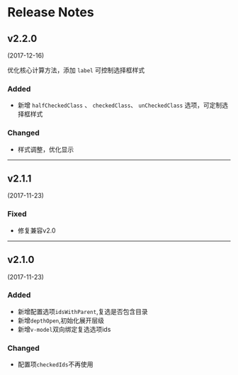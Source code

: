 # Release Notes

## v2.2.0

(2017-12-16)

优化核心计算方法，添加 `label` 可控制选择框样式
### Added

- 新增 `halfCheckedClass` 、 `checkedClass`、 `unCheckedClass` 选项，可定制选择框样式

### Changed

- 样式调整，优化显示
---

## v2.1.1

(2017-11-23)

### Fixed

- 修复兼容v2.0

---

## v2.1.0

(2017-11-23)

### Added

- 新增配置选项`idsWithParent`,复选是否包含目录
- 新增`depthOpen`,初始化展开层级
- 新增`v-model`双向绑定复选选项ids

### Changed

- 配置项`checkedIds`不再使用